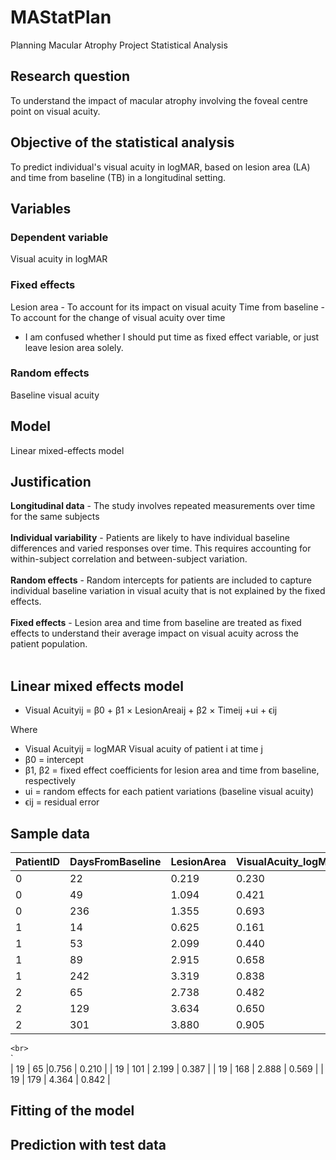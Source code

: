 # MAStatPlan
Planning Macular Atrophy Project Statistical Analysis

## Research question 

To understand the impact of macular atrophy involving the foveal centre point on visual acuity.

## Objective of the statistical analysis

To predict individual's visual acuity in logMAR, based on lesion area (LA) and time from baseline (TB) in a longitudinal setting. 

## Variables 

### Dependent variable 

Visual acuity in logMAR 

### Fixed effects 

Lesion area - To account for its impact on visual acuity
Time from baseline - To account for the change of visual acuity over time 
  - I am confused whether I should put time as fixed effect variable, or just leave lesion area solely.

### Random effects

Baseline visual acuity 

## Model 

Linear mixed-effects model 

## Justification 

**Longitudinal data** - The study involves repeated measurements over time for the same subjects<br><br>
**Individual variability** - Patients are likely to have individual baseline differences and varied responses over time. This requires accounting for within-subject correlation and between-subject variation.<br><br>
**Random effects** - Random intercepts for patients are included to capture individual baseline variation in visual acuity that is not explained by the fixed effects.<br><br>
**Fixed effects** - Lesion area and time from baseline are treated as fixed effects to understand their average impact on visual acuity across the patient population.<br><br>

## Linear mixed effects model 

* Visual Acuityij = β0 + β1 × LesionAreaij + β2 × Timeij +ui + ϵij

Where

* Visual Acuityij = logMAR Visual acuity of patient i at time j
* β0 = intercept
* β1, β2 = fixed effect coefficients for lesion area and time from baseline, respectively 
* ui = random effects for each patient variations (baseline visual acuity)
* ϵij = residual error

## Sample data

| PatientID | DaysFromBaseline | LesionArea | VisualAcuity_logMAR |
| ---       | ---              | ---        | ---                 |
| 0 | 22 | 0.219 | 0.230 |
| 0 | 49 | 1.094 | 0.421 |
| 0 | 236 | 1.355 | 0.693 |
| 1 | 14 | 0.625 | 0.161 |
| 1 | 53 | 2.099 | 0.440 | 
| 1 | 89 | 2.915 | 0.658 |
| 1 | 242 | 3.319 | 0.838 |
| 2 | 65 | 2.738 | 0.482 |
| 2 | 129 | 3.634 | 0.650 |
| 2 | 301 | 3.880 | 0.905 |
`<br>
`<br>
`<br>
| 19 | 65 |0.756 | 0.210 |
| 19 | 101 | 2.199 | 0.387 |
| 19 | 168 | 2.888 | 0.569 |
| 19 | 179 | 4.364 | 0.842 |

## Fitting of the model 

## Prediction with test data 






























